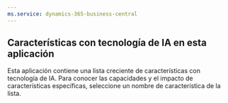 ```yaml
---
ms.service: dynamics-365-business-central
---
```

## <a name="ai-driven-features-in-this-app"></a>Características con tecnología de IA en esta aplicación

Esta aplicación contiene una lista creciente de características con tecnología de IA. Para conocer las capacidades y el impacto de características específicas, seleccione un nombre de característica de la lista.
